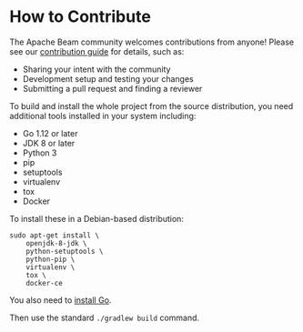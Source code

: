 <!--
    Licensed to the Apache Software Foundation (ASF) under one
    or more contributor license agreements.  See the NOTICE file
    distributed with this work for additional information
    regarding copyright ownership.  The ASF licenses this file
    to you under the Apache License, Version 2.0 (the
    "License"); you may not use this file except in compliance
    with the License.  You may obtain a copy of the License at

      http://www.apache.org/licenses/LICENSE-2.0

    Unless required by applicable law or agreed to in writing,
    software distributed under the License is distributed on an
    "AS IS" BASIS, WITHOUT WARRANTIES OR CONDITIONS OF ANY
    KIND, either express or implied.  See the License for the
    specific language governing permissions and limitations
    under the License.
-->

# How to Contribute

The Apache Beam community welcomes contributions from anyone!
Please see our [contribution guide](https://beam.apache.org/contribute/contribution-guide/)
for details, such as:

* Sharing your intent with the community
* Development setup and testing your changes
* Submitting a pull request and finding a reviewer

To build and install the whole project from the source distribution,
you need additional tools installed in your system including:

* Go 1.12 or later
* JDK 8 or later
* Python 3
* pip
* setuptools
* virtualenv
* tox
* Docker

To install these in a Debian-based distribution:

```
sudo apt-get install \
    openjdk-8-jdk \
    python-setuptools \
    python-pip \
    virtualenv \
    tox \
    docker-ce
```

You also need to [install Go](https://golang.org/doc/install]).

Then use the standard `./gradlew build` command.

